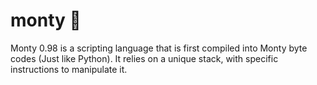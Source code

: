 # monty 🐍

Monty 0.98 is a scripting language that is first compiled into Monty byte codes (Just like Python). It relies on a unique stack, with specific instructions to manipulate it. 